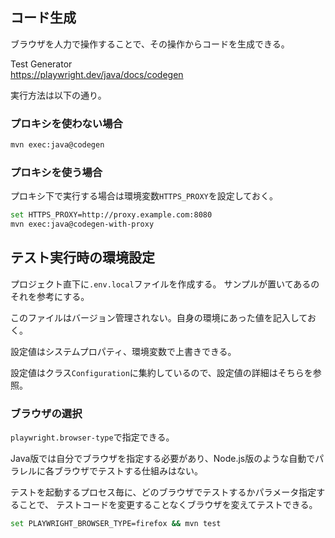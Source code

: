 ## コード生成

ブラウザを人力で操作することで、その操作からコードを生成できる。

Test Generator  
https://playwright.dev/java/docs/codegen

実行方法は以下の通り。

### プロキシを使わない場合

``` sh
mvn exec:java@codegen
```

### プロキシを使う場合

プロキシ下で実行する場合は環境変数`HTTPS_PROXY`を設定しておく。

``` sh
set HTTPS_PROXY=http://proxy.example.com:8080
mvn exec:java@codegen-with-proxy
```

## テスト実行時の環境設定

プロジェクト直下に`.env.local`ファイルを作成する。
サンプルが置いてあるのそれを参考にする。

このファイルはバージョン管理されない。自身の環境にあった値を記入しておく。

設定値はシステムプロパティ、環境変数で上書きできる。


設定値はクラス`Configuration`に集約しているので、設定値の詳細はそちらを参照。

### ブラウザの選択


`playwright.browser-type`で指定できる。


Java版では自分でブラウザを指定する必要があり、Node.js版のような自動でパラレルに各ブラウザでテストする仕組みはない。

テストを起動するプロセス毎に、どのブラウザでテストするかパラメータ指定することで、
テストコードを変更することなくブラウザを変えてテストできる。

``` sh
set PLAYWRIGHT_BROWSER_TYPE=firefox && mvn test
```

